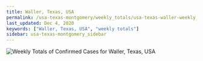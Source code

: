 ```yaml
---
title: Waller, Texas, USA
permalink: /usa-texas-montgomery/weekly_totals/usa-texas-waller-weekly_totals.html
last_updated: Dec 4, 2020
keywords: ["Waller, Texas, USA", "weekly totals"]
sidebar: usa-texas-montgomery_sidebar
---
```


![Weekly Totals of Confirmed Cases for Waller, Texas, USA](/covid_tracker/images/graphs/usa-texas-waller-weekly_totals_graph.png)
